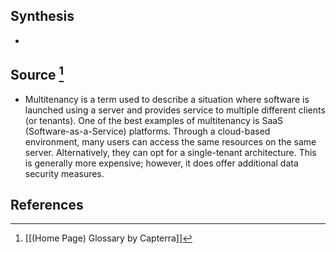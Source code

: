 ## Synthesis
- 
## Source [^1]
- Multitenancy is a term used to describe a situation where software is launched using a server and provides service to multiple different clients (or tenants). One of the best examples of multitenancy is SaaS (Software-as-a-Service) platforms. Through a cloud-based environment, many users can access the same resources on the same server. Alternatively, they can opt for a single-tenant architecture. This is generally more expensive; however, it does offer additional data security measures.
## References

[^1]: [[(Home Page) Glossary by Capterra]]